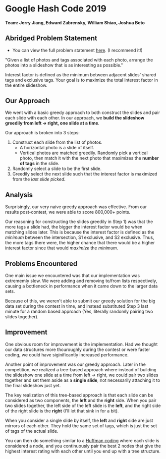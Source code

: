 # Google Hash Code 2019

#### Team: Jerry Jiang, Edward Zabrensky, William Shiao, Joshua Beto

## Abridged Problem Statement
* You can view the full problem statement [here](https://github.com/JBeto/HashCode/blob/master/photo_slideshow.pdf). (I recommend it!)

"Given a list of photos and tags associated with each photo, arrange the photos into a slideshow that is as interesting as possible."

Interest factor is defined as the minimum between adjacent slides' shared tags and exclusive tags. Your goal is to maximize the total interest factor in the entire slideshow.

## Our Approach

We went with a basic greedy approach to both construct the slides and pair each slide with each other. In our approach, we **build the slideshow greedily from left -> right, one slide at a time.**

Our approach is broken into 3 steps:
1. Construct each slide from the list of photos.
    * A horizontal photo is a slide of itself.
    * Vertical photos are matched greedily. Randomly pick a vertical photo, then match it with the next photo that maximizes the **number of tags** in the slide.
2. Randomly select a slide to be the first slide.
3. Greedily select the next slide such that the interest factor is maximized from the *last slide picked*. 

## Analysis

Surprisingly, our very naive greedy approach was effective. From our results post-contest, we were able to score 800,000+ points.

Our reasoning for constructing the slides greedily in Step 1) was that the more tags a slide had, the bigger the interest factor would be when matching slides later. This is because the interest factor is defined as the *minimum* between the intersection, S1 exclusive, and S2 exclusive. Thus, the more tags there were, the higher chance that there would be a higher interest factor since that would *maximize* the *minimum*.

## Problems Encountered

One main issue we encountered was that our implementation was extrememly slow. We were adding and removing to/from lists respectively, causing a bottleneck in performance when it came down to the larger data sets. 

Because of this, we weren't able to submit our greedy solution for the big data set during the contest in time, and instead substituted Step 3 last minute for a random based approach (Yes, literally randomly pairing two slides together).

## Improvement

One obvious room for improvement is the implementation. Had we thought our data structures more thouroughly during the contest or were faster coding, we could have siginificantly increased performance.

Another point of improvement was our greedy approach. Later in the competition, we realized a tree-based approach where instead of building the slideshow one slide at a time from left -> right, we could pair two slides together and set them aside as a **single slide**, not necessarily attaching it to the final slideshow just yet. 

The key realization of this tree-based approach is that each slide can be considered as two components, the **left** and the **right** side. When you pair two slides together, the left side of the left slide is the **left**, and the right side of the right slide is the **right** (I'll let that sink in for a bit).

When you consider a single slide by itself, the **left** and **right** side are just mirrors of each other. They hold the same set of tags, which is just the set of tags of the actual slide.

You can then do something similar to a [Huffman coding](https://en.wikipedia.org/wiki/Huffman_coding) where each slide is considered a node, and you continuously pair the best 2 nodes that give the highest interest rating with each other until you end up with a tree structure. 